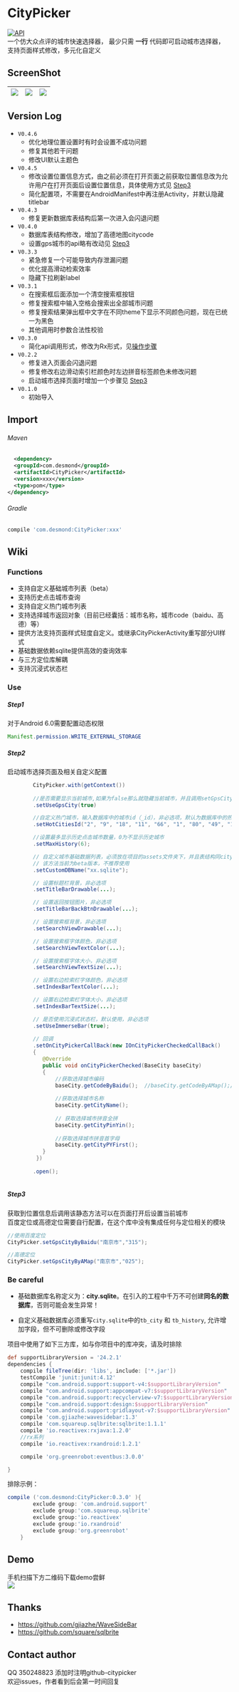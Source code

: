 CityPicker
===

[![API](https://img.shields.io/badge/API-14%2B-yellow.svg?style=flat)](https://android-arsenal.com/api?level=14)</br>
一个仿大众点评的城市快速选择器，
最少只需 **一行** 代码即可启动城市选择器，
支持页面样式修改，多元化自定义

ScreenShot
---

| ![](https://github.com/yuruizhe/CityPicker/blob/master/screenshot/Screenshot_2017-05-22-11-22-58.png) | ![](https://github.com/yuruizhe/CityPicker/blob/master/screenshot/Screenshot_2017-05-22-11-23-08.png) | ![](https://github.com/yuruizhe/CityPicker/blob/master/screenshot/Screenshot_2017-05-22-11-22-45.png) |
|---|----|:---:|


Version Log
---
* ``V0.4.6``
  * 优化地理位置设置时有时会设置不成功问题
  * 修复其他若干问题
  * 修改UI默认主题色
* ``V0.4.5``
  * 修改设置位置信息方式，由之前必须在打开页面之前获取位置信息改为允许用户在打开页面后设置位置信息，具体使用方式见 [Step3](#step3)
  * 简化配置项，不需要在AndroidManifest中再注册Activity，并默认隐藏titlebar
* ``V0.4.3``
  * 修复更新数据库表结构后第一次进入会闪退问题
* ``V0.4.0``
  * 数据库表结构修改，增加了高德地图citycode
  * 设置gps城市的api略有改动见  [Step3](#step3)
* ``V0.3.3``
  * 紧急修复一个可能导致内存泄漏问题
  * 优化提高滑动检索效率
  * 隐藏下拉刷新label
* ``V0.3.1``
  * 在搜索框后面添加一个清空搜索框按钮
  * 修复搜索框中输入空格会搜索出全部城市问题
  * 修复搜索结果弹出框中文字在不同theme下显示不同颜色问题，现在已统一为黑色
  * 其他调用时参数合法性校验
* ``V0.3.0``
  * 简化api调用形式，修改为Rx形式，见[操作步骤](#use)
* ``V0.2.2``
  * 修复进入页面会闪退问题
  * 修复修改右边滑动索引栏颜色时左边拼音标签颜色未修改问题
  * 启动城市选择页面时增加一个步骤见  [Step3](#step3)
* ``V0.1.0``
  * 初始导入

Import
---
###### Maven
``` xml
  <dependency>
  <groupId>com.desmond</groupId>
  <artifactId>CityPicker</artifactId>
  <version>xxx</version>
  <type>pom</type>
</dependency>
``` 
###### Gradle
``` gradle
compile 'com.desmond:CityPicker:xxx'
```
Wiki
---
### Functions
* 支持自定义基础城市列表（beta）
* 支持历史点击城市查询
* 支持自定义热门城市列表
* 支持选择城市返回对象（目前已经囊括：城市名称，城市code（baidu、高德）等）
* 提供方法支持页面样式轻度自定义。或继承CityPickerActivity重写部分UI样式
* 基础数据依赖sqlite提供高效的查询效率
* 与三方定位库解耦
* 支持沉浸式状态栏

### Use
##### Step1

对于Android 6.0需要配置动态权限</br>
``` java
Manifest.permission.WRITE_EXTERNAL_STORAGE
```

##### Step2
启动城市选择页面及相关自定义配置
``` java
        CityPicker.with(getContext())        
        
        //是否需要显示当前城市,如果为false那么就隐藏当前城市，并且调用setGpsCityByBaidu()或setGpsCityByAMap()都不会生效，非必选项,默认为true
        .setUseGpsCity(true)

        //自定义热门城市，输入数据库中的城市id（_id），非必选项，默认为数据库中的热门城市
        .setHotCitiesId("2", "9", "18", "11", "66", "1", "80", "49", "100");

        //设置最多显示历史点击城市数量，0为不显示历史城市
        .setMaxHistory(6);

        // 自定义城市基础数据列表，必须放在项目的assets文件夹下，并且表结构同citypicker项目下的assets中的数据库表结构相同
        // 该方法当前为beta版本，不推荐使用
        .setCustomDBName("xx.sqlite");

        // 设置标题栏背景，非必选项
        .setTitleBarDrawable(...);

        // 设置返回按钮图片，非必选项
        .setTitleBarBackBtnDrawable(...);

        // 设置搜索框背景，非必选项
        .setSearchViewDrawable(...);

        // 设置搜索框字体颜色，非必选项
        .setSearchViewTextColor(...);

        // 设置搜索框字体大小，非必选项
        .setSearchViewTextSize(...);

        // 设置右边检索栏字体颜色，非必选项
        .setIndexBarTextColor(...);

        // 设置右边检索栏字体大小，非必选项
        .setIndexBarTextSize(...);

        // 是否使用沉浸式状态栏，默认使用，非必选项
        .setUseImmerseBar(true);
        
        // 回调
        .setOnCityPickerCallBack(new IOnCityPickerCheckedCallBack()
        {
           @Override
           public void onCityPickerChecked(BaseCity baseCity)
           {
               //获取选择城市编码
               baseCity.getCodeByBaidu();  //baseCity.getCodeByAMap();//高德code
        
               //获取选择城市名称
               baseCity.getCityName();
        
               // 获取选择城市拼音全拼
               baseCity.getCityPinYin();
        
               //获取选择城市拼音首字母
               baseCity.getCityPYFirst();
           }
         })
         
        .open();
      
 ```
##### Step3
获取到位置信息后调用该静态方法可以在页面打开后设置当前城市</br>
百度定位或高德定位需要自行配置，在这个库中没有集成任何与定位相关的模块
``` java
//使用百度定位
CityPicker.setGpsCityByBaidu("南京市","315");

//高德定位
CityPicker.setGpsCityByAMap("南京市","025");
```
### Be careful
* 基础数据库名称定义为：**city.sqlite**。在引入的工程中千万不可创建**同名的数据库**，否则可能会发生异常！

* 自定义基础数据库必须重写``city.sqlite``中的``tb_city`` 和 ``tb_history``, 允许增加字段，但不可删除或修改字段

项目中使用了如下三方库，如与你项目中的库冲突，请及时排除</br>
```gradle
def supportLibraryVersion = '24.2.1'
dependencies {
    compile fileTree(dir: 'libs', include: ['*.jar'])
    testCompile 'junit:junit:4.12'
    compile "com.android.support:support-v4:$supportLibraryVersion"
    compile "com.android.support:appcompat-v7:$supportLibraryVersion"
    compile "com.android.support:recyclerview-v7:$supportLibraryVersion"
    compile "com.android.support:design:$supportLibraryVersion"
    compile "com.android.support:gridlayout-v7:$supportLibraryVersion"
    compile 'com.gjiazhe:wavesidebar:1.3'
    compile 'com.squareup.sqlbrite:sqlbrite:1.1.1'
    compile 'io.reactivex:rxjava:1.2.0'
    //rx系列
    compile 'io.reactivex:rxandroid:1.2.1'

    compile 'org.greenrobot:eventbus:3.0.0'

}
```
排除示例：
```gradle
compile ('com.desmond:CityPicker:0.3.0' ){
        exclude group: 'com.android.support'
        exclude group:'com.squareup.sqlbrite'
        exclude group:'io.reactivex'
        exclude group:'io.rxandroid'
        exclude group:'org.greenrobot'
    }
```

Demo
---
手机扫描下方二维码下载demo尝鲜</br>
![](https://www.pgyer.com/app/qrcode/ecVs)

Thanks
---
* https://github.com/gjiazhe/WaveSideBar
* https://github.com/square/sqlbrite

Contact author
---
QQ 350248823 添加时注明github-citypicker</br>
欢迎issues，作者看到后会第一时间回复
